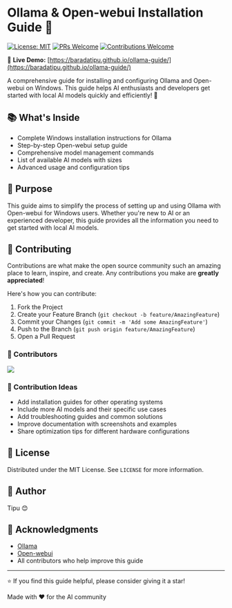 # Ollama & Open-webui Installation Guide 🤖

[![License: MIT](https://img.shields.io/badge/License-MIT-yellow.svg)](https://opensource.org/licenses/MIT)
[![PRs Welcome](https://img.shields.io/badge/PRs-welcome-brightgreen.svg?style=for-the-badge)](http://makeapullrequest.com)
[![Contributions Welcome](https://img.shields.io/badge/contributions-welcome-brightgreen.svg?style=flat)](https://github.com/baradatipu/ollama-guide/issues)

📱 **Live Demo:** [https://baradatipu.github.io/ollama-guide/](https://baradatipu.github.io/ollama-guide/)

A comprehensive guide for installing and configuring Ollama and Open-webui on Windows. This guide helps AI enthusiasts and developers get started with local AI models quickly and efficiently! 🚀

## 📚 What's Inside

- Complete Windows installation instructions for Ollama
- Step-by-step Open-webui setup guide
- Comprehensive model management commands
- List of available AI models with sizes
- Advanced usage and configuration tips

## 🎯 Purpose

This guide aims to simplify the process of setting up and using Ollama with Open-webui for Windows users. Whether you're new to AI or an experienced developer, this guide provides all the information you need to get started with local AI models.

## 🤝 Contributing

Contributions are what make the open source community such an amazing place to learn, inspire, and create. Any contributions you make are **greatly appreciated**!

Here's how you can contribute:

1. Fork the Project
2. Create your Feature Branch (`git checkout -b feature/AmazingFeature`)
3. Commit your Changes (`git commit -m 'Add some AmazingFeature'`)
4. Push to the Branch (`git push origin feature/AmazingFeature`)
5. Open a Pull Request

### 👥 Contributors

<a href="https://github.com/baradatipu/ollama-guide/graphs/contributors">
  <img src="https://contrib.rocks/image?repo=baradatipu/ollama-guide" />
</a>

### 🌟 Contribution Ideas

- Add installation guides for other operating systems
- Include more AI models and their specific use cases
- Add troubleshooting guides and common solutions
- Improve documentation with screenshots and examples
- Share optimization tips for different hardware configurations

## 📝 License

Distributed under the MIT License. See `LICENSE` for more information.

## 👤 Author

Tipu 😊

## 🙏 Acknowledgments

- [Ollama](https://ollama.com)
- [Open-webui](https://github.com/open-webui/open-webui)
- All contributors who help improve this guide

---

⭐ If you find this guide helpful, please consider giving it a star!

Made with ❤️ for the AI community
